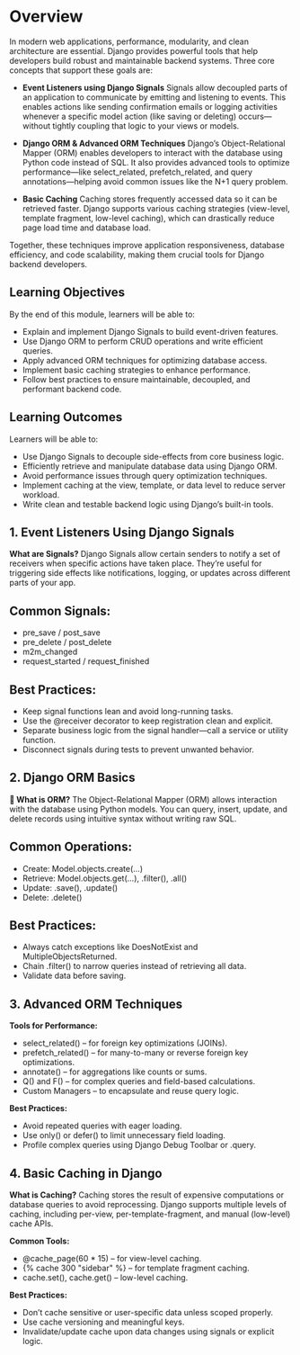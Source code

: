 # Overview
In modern web applications, performance, modularity, and clean architecture are essential. Django provides powerful tools that help developers build robust and maintainable backend systems. Three core concepts that support these goals are:

- __Event Listeners using Django Signals__
Signals allow decoupled parts of an application to communicate by emitting and listening to events. This enables actions like sending confirmation emails or logging activities whenever a specific model action (like saving or deleting) occurs—without tightly coupling that logic to your views or models.

- __Django ORM & Advanced ORM Techniques__
Django’s Object-Relational Mapper (ORM) enables developers to interact with the database using Python code instead of SQL. It also provides advanced tools to optimize performance—like select_related, prefetch_related, and query annotations—helping avoid common issues like the N+1 query problem.

- __Basic Caching__
Caching stores frequently accessed data so it can be retrieved faster. Django supports various caching strategies (view-level, template fragment, low-level caching), which can drastically reduce page load time and database load.

Together, these techniques improve application responsiveness, database efficiency, and code scalability, making them crucial tools for Django backend developers.

## Learning Objectives
By the end of this module, learners will be able to:

- Explain and implement Django Signals to build event-driven features.
- Use Django ORM to perform CRUD operations and write efficient queries.
- Apply advanced ORM techniques for optimizing database access.
- Implement basic caching strategies to enhance performance.
- Follow best practices to ensure maintainable, decoupled, and performant backend code.


## Learning Outcomes
Learners will be able to:

- Use Django Signals to decouple side-effects from core business logic.
- Efficiently retrieve and manipulate database data using Django ORM.
- Avoid performance issues through query optimization techniques.
- Implement caching at the view, template, or data level to reduce server workload.
- Write clean and testable backend logic using Django’s built-in tools.

## 1. Event Listeners Using Django Signals
__What are Signals?__
Django Signals allow certain senders to notify a set of receivers when specific actions have taken place. They’re useful for triggering side effects like notifications, logging, or updates across different parts of your app.

## Common Signals:
- pre_save / post_save
- pre_delete / post_delete
- m2m_changed
- request_started / request_finished

## Best Practices:
- Keep signal functions lean and avoid long-running tasks.
- Use the @receiver decorator to keep registration clean and explicit.
- Separate business logic from the signal handler—call a service or utility function.
- Disconnect signals during tests to prevent unwanted behavior.

## 2. Django ORM Basics
__🔧 What is ORM?__
The Object-Relational Mapper (ORM) allows interaction with the database using Python models. You can query, insert, update, and delete records using intuitive syntax without writing raw SQL.

## Common Operations:
- Create: Model.objects.create(...)
- Retrieve: Model.objects.get(...), .filter(), .all()
- Update: .save(), .update()
- Delete: .delete()

## Best Practices:
- Always catch exceptions like DoesNotExist and MultipleObjectsReturned.
- Chain .filter() to narrow queries instead of retrieving all data.
- Validate data before saving.

## 3. Advanced ORM Techniques
__Tools for Performance:__
- select_related() – for foreign key optimizations (JOINs).
- prefetch_related() – for many-to-many or reverse foreign key optimizations.
- annotate() – for aggregations like counts or sums.
- Q() and F() – for complex queries and field-based calculations.
- Custom Managers – to encapsulate and reuse query logic.

__Best Practices:__
- Avoid repeated queries with eager loading.
- Use only() or defer() to limit unnecessary field loading.
- Profile complex queries using Django Debug Toolbar or .query.

## 4. Basic Caching in Django
__What is Caching?__
Caching stores the result of expensive computations or database queries to avoid reprocessing. Django supports multiple levels of caching, including per-view, per-template-fragment, and manual (low-level) cache APIs.

__Common Tools:__
- @cache_page(60 * 15) – for view-level caching.
- {% cache 300 "sidebar" %} – for template fragment caching.
- cache.set(), cache.get() – low-level caching.

__Best Practices:__
- Don’t cache sensitive or user-specific data unless scoped properly.
- Use cache versioning and meaningful keys.
- Invalidate/update cache upon data changes using signals or explicit logic.

